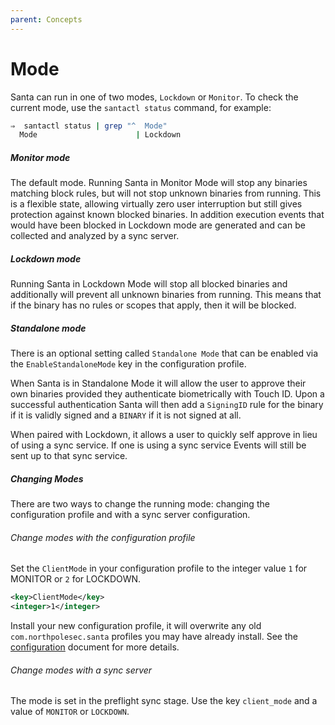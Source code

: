 ```yaml
---
parent: Concepts
---
```


# Mode

Santa can run in one of two modes, `Lockdown` or `Monitor`. To check the current
mode, use the `santactl status` command, for example:

```sh
⇒  santactl status | grep "^  Mode"
  Mode                      | Lockdown
```

##### Monitor mode

The default mode. Running Santa in Monitor Mode will stop any binaries matching
block rules, but will not stop unknown binaries from running. This is a flexible
state, allowing virtually zero user interruption but still gives protection
against known blocked binaries. In addition execution events that would have
been blocked in Lockdown mode are generated and can be collected and analyzed by
a sync server.

##### Lockdown mode

Running Santa in Lockdown Mode will stop all blocked binaries and additionally
will prevent all unknown binaries from running. This means that if the binary
has no rules or scopes that apply, then it will be blocked.

##### Standalone mode

There is an optional setting called `Standalone Mode` that can be enabled via the `EnableStandaloneMode` key in the configuration profile.

When Santa is in Standalone Mode it will allow the user to approve their own binaries provided they authenticate biometrically with Touch ID. Upon a successful authentication Santa will then add a `SigningID` rule for the binary if it is validly signed and a `BINARY` if it is not signed at all.

When paired with Lockdown, it allows a user to quickly self approve in lieu of using a sync service. If one is using a sync service Events will still be sent up to that sync service.

##### Changing Modes

There are two ways to change the running mode: changing the configuration
profile and with a sync server configuration.

###### Change modes with the configuration profile

Set the `ClientMode` in your configuration profile to the integer value `1` for
MONITOR or `2` for LOCKDOWN.

```xml
<key>ClientMode</key>
<integer>1</integer>
```

Install your new configuration profile, it will overwrite any old
`com.northpolesec.santa` profiles you may have already install. See the
[configuration](../deployment/configuration.md) document for more details.

###### Change modes with a sync server

The mode is set in the preflight sync stage. Use the key `client_mode` and a
value of `MONITOR` or `LOCKDOWN`.
